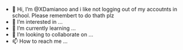 - 👋 Hi, I’m @XDamianoo and i like not logging out of my accoutnts in school. Please remembert to do thath plz
- 👀 I’m interested in ...
- 🌱 I’m currently learning ...
- 💞️ I’m looking to collaborate on ...
- 📫 How to reach me ...

<!---
XDamianoo/XDamianoo is a ✨ special ✨ repository because its `README.md` (this file) appears on your GitHub profile.
You can click the Preview link to take a look at your changes.
--->
